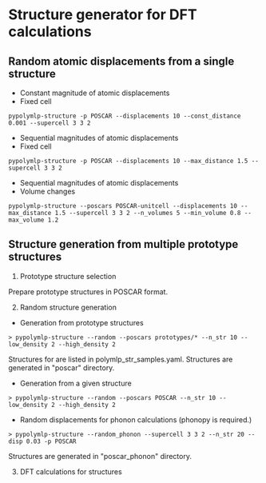 # Structure generator for DFT calculations

## Random atomic displacements from a single structure
- Constant magnitude of atomic displacements
- Fixed cell
```
pypolymlp-structure -p POSCAR --displacements 10 --const_distance 0.001 --supercell 3 3 2
```

- Sequential magnitudes of atomic displacements
- Fixed cell
```
pypolymlp-structure -p POSCAR --displacements 10 --max_distance 1.5 --supercell 3 3 2
```

- Sequential magnitudes of atomic displacements
- Volume changes
```
pypolymlp-structure --poscars POSCAR-unitcell --displacements 10 --max_distance 1.5 --supercell 3 3 2 --n_volumes 5 --min_volume 0.8 --max_volume 1.2
```

## Structure generation from multiple prototype structures

1. Prototype structure selection

Prepare prototype structures in POSCAR format.

2. Random structure generation
- Generation from prototype structures
```
> pypolymlp-structure --random --poscars prototypes/* --n_str 10 --low_density 2 --high_density 2
```
Structures for are listed in polymlp_str_samples.yaml.
Structures are generated in "poscar" directory.

- Generation from a given structure
```
> pypolymlp-structure --random --poscars POSCAR --n_str 10 --low_density 2 --high_density 2
```

- Random displacements for phonon calculations
(phonopy is required.)
```
> pypolymlp-structure --random_phonon --supercell 3 3 2 --n_str 20 --disp 0.03 -p POSCAR
```
Structures are generated in "poscar_phonon" directory.

3. DFT calculations for structures


<!--
```
> pypolymlp-structure --prototype --n_types 1
> pypolymlp-structure --prototype --n_types 2 --comp 0.25 0.75
> pypolymlp-structure --prototype --n_types 2 --comp 1 3
> pypolymlp-structure --prototype --n_types 3
```
Only alloy structure types are available.
Selected prototypes are listed in polymlp_prototypes.yaml.
-->
